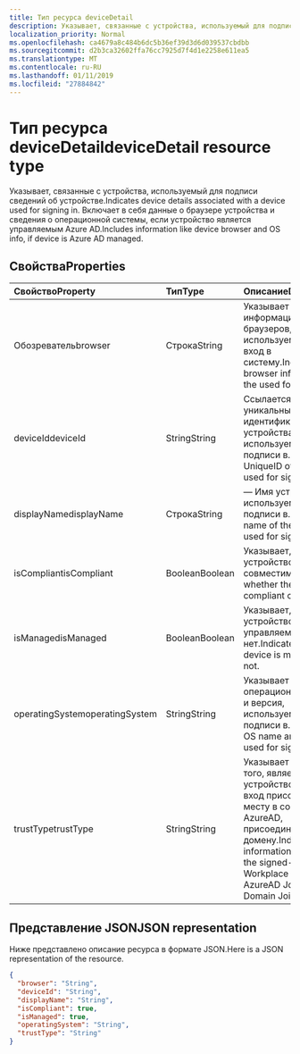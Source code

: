 ```yaml
---
title: Тип ресурса deviceDetail
description: Указывает, связанные с устройства, используемый для подписи сведений об устройстве. Включает в себя данные о браузере устройства и сведения о операционной системы, если устройство является управляемым Azure AD.
localization_priority: Normal
ms.openlocfilehash: ca4679a8c484b6dc5b36ef39d3d6d039537cbdbb
ms.sourcegitcommit: d2b3ca32602ffa76cc7925d7f4d1e2258e611ea5
ms.translationtype: MT
ms.contentlocale: ru-RU
ms.lasthandoff: 01/11/2019
ms.locfileid: "27884842"
---
```

# <a name="devicedetail-resource-type"></a><span data-ttu-id="eb25b-104">Тип ресурса deviceDetail</span><span class="sxs-lookup"><span data-stu-id="eb25b-104">deviceDetail resource type</span></span>
<span data-ttu-id="eb25b-105">Указывает, связанные с устройства, используемый для подписи сведений об устройстве.</span><span class="sxs-lookup"><span data-stu-id="eb25b-105">Indicates device details associated with a device used for signing in.</span></span> <span data-ttu-id="eb25b-106">Включает в себя данные о браузере устройства и сведения о операционной системы, если устройство является управляемым Azure AD.</span><span class="sxs-lookup"><span data-stu-id="eb25b-106">Includes information like device browser and  OS info, if device is Azure AD managed.</span></span>



## <a name="properties"></a><span data-ttu-id="eb25b-107">Свойства</span><span class="sxs-lookup"><span data-stu-id="eb25b-107">Properties</span></span>
| <span data-ttu-id="eb25b-108">Свойство</span><span class="sxs-lookup"><span data-stu-id="eb25b-108">Property</span></span>     | <span data-ttu-id="eb25b-109">Тип</span><span class="sxs-lookup"><span data-stu-id="eb25b-109">Type</span></span>   |<span data-ttu-id="eb25b-110">Описание</span><span class="sxs-lookup"><span data-stu-id="eb25b-110">Description</span></span>|
|:---------------|:--------|:----------|
|<span data-ttu-id="eb25b-111">Обозреватель</span><span class="sxs-lookup"><span data-stu-id="eb25b-111">browser</span></span>|<span data-ttu-id="eb25b-112">Строка</span><span class="sxs-lookup"><span data-stu-id="eb25b-112">String</span></span>|<span data-ttu-id="eb25b-113">Указывает информацию браузеров, используемых для вход в систему.</span><span class="sxs-lookup"><span data-stu-id="eb25b-113">Indicates the browser information of the used for signing-in.</span></span>|
|<span data-ttu-id="eb25b-114">deviceId</span><span class="sxs-lookup"><span data-stu-id="eb25b-114">deviceId</span></span>|<span data-ttu-id="eb25b-115">String</span><span class="sxs-lookup"><span data-stu-id="eb25b-115">String</span></span>|<span data-ttu-id="eb25b-116">Ссылается на уникальный идентификатор устройства, используемого для подписи в.</span><span class="sxs-lookup"><span data-stu-id="eb25b-116">Refers to the UniqueID of the device used for signing-in.</span></span>|
|<span data-ttu-id="eb25b-117">displayName</span><span class="sxs-lookup"><span data-stu-id="eb25b-117">displayName</span></span>|<span data-ttu-id="eb25b-118">Строка</span><span class="sxs-lookup"><span data-stu-id="eb25b-118">String</span></span>|<span data-ttu-id="eb25b-119">— Имя устройства, используемый для подписи в.</span><span class="sxs-lookup"><span data-stu-id="eb25b-119">Refers to the name of the device used for signing-in.</span></span>|
|<span data-ttu-id="eb25b-120">isCompliant</span><span class="sxs-lookup"><span data-stu-id="eb25b-120">isCompliant</span></span>|<span data-ttu-id="eb25b-121">Boolean</span><span class="sxs-lookup"><span data-stu-id="eb25b-121">Boolean</span></span>|<span data-ttu-id="eb25b-122">Указывает, является ли устройство совместимым.</span><span class="sxs-lookup"><span data-stu-id="eb25b-122">Indicates whether the device is compliant or not.</span></span>|
|<span data-ttu-id="eb25b-123">isManaged</span><span class="sxs-lookup"><span data-stu-id="eb25b-123">isManaged</span></span>|<span data-ttu-id="eb25b-124">Boolean</span><span class="sxs-lookup"><span data-stu-id="eb25b-124">Boolean</span></span>|<span data-ttu-id="eb25b-125">Указывает, если устройство является управляемым или нет.</span><span class="sxs-lookup"><span data-stu-id="eb25b-125">Indicates if the device is managed or not.</span></span>|
|<span data-ttu-id="eb25b-126">operatingSystem</span><span class="sxs-lookup"><span data-stu-id="eb25b-126">operatingSystem</span></span>|<span data-ttu-id="eb25b-127">String</span><span class="sxs-lookup"><span data-stu-id="eb25b-127">String</span></span>|<span data-ttu-id="eb25b-128">Указывает имя операционная система и версия, используемый для подписи в.</span><span class="sxs-lookup"><span data-stu-id="eb25b-128">Indicates the OS name and version used for signing-in.</span></span>|
|<span data-ttu-id="eb25b-129">trustType</span><span class="sxs-lookup"><span data-stu-id="eb25b-129">trustType</span></span>|<span data-ttu-id="eb25b-130">String</span><span class="sxs-lookup"><span data-stu-id="eb25b-130">String</span></span>|<span data-ttu-id="eb25b-131">Указывает сведения о того, является ли устройство выполнил вход присоединился к месту в состав AzureAD, присоединенный к домену.</span><span class="sxs-lookup"><span data-stu-id="eb25b-131">Indicates information on whether the signed-in device is Workplace Joined, AzureAD Joined, Domain Joined.</span></span> |

## <a name="json-representation"></a><span data-ttu-id="eb25b-132">Представление JSON</span><span class="sxs-lookup"><span data-stu-id="eb25b-132">JSON representation</span></span>

<span data-ttu-id="eb25b-133">Ниже представлено описание ресурса в формате JSON.</span><span class="sxs-lookup"><span data-stu-id="eb25b-133">Here is a JSON representation of the resource.</span></span>

<!-- {
  "blockType": "resource",
  "optionalProperties": [

  ],
  "@odata.type": "microsoft.graph.deviceDetail"
}-->

```json
{
  "browser": "String",
  "deviceId": "String",
  "displayName": "String",
  "isCompliant": true,
  "isManaged": true,
  "operatingSystem": "String",
  "trustType": "String"
}

```

<!-- uuid: 8fcb5dbc-d5aa-4681-8e31-b001d5168d79
2015-10-25 14:57:30 UTC -->
<!-- {
  "type": "#page.annotation",
  "description": "deviceDetail resource",
  "keywords": "",
  "section": "documentation",
  "tocPath": ""
}-->
